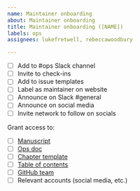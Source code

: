 ```yaml
---
name: Maintainer onboarding
about: Maintainer onboarding
title: Maintainer onboarding ([NAME])
labels: ops
assignees: lukefretwell, rebeccawoodbury

---
```


- [ ] Add to #ops Slack channel
- [ ] Invite to check-ins
- [ ] Add to issue templates
- [ ] Label as maintainer on website
- [ ] Announce on Slack #general
- [ ] Announce on social media
- [ ] Invite network to follow on socials

Grant access to:

- [ ] [Manuscript](https://proudlyservingbook.com/manuscript/)
- [ ] [Ops doc](https://docs.google.com/document/d/1JzJrG2J7WzbtGK-A3TgSVCkyXHJJFuqriVn_vIxTj-8/edit?usp=sharing)
- [ ] [Chapter template](https://docs.google.com/document/d/16oS3naY8zCbcjr2QoJ6JvOk8YeJPsQ0ZENFec8gMshQ/edit?usp=sharing)
- [ ] [Table of contents](https://docs.google.com/document/d/1d5jxA1kluWZ79GpiDE_VPxUsgs1jKjbVVSHAZVPRIPs/edit?usp=sharing) 
- [ ] [GitHub team](https://github.com/orgs/proudlyserving/teams/proudly-serving-book)
- [ ] Relevant accounts (social media, etc.)
